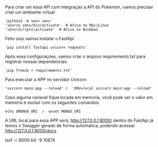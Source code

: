 Para criar um essa API com integração a API do Pokemon, vamos precisar criar um ambiente virtual

    'python3 -m venv venv'
    'source venv/bin/activate'  # Ativa no Mac/Linux
    'venv\Scripts\activate'  # Ativa no Windows

Feito isso vamos instalar o FastApi

    'pip install fastapi uvicorn requests'

Após essa configurações, vamos criar o arquivo requirements.txt para registrar nossas dependencias:

    'pip freeze > requirements.txt'

Para executar a APP no servidor Uvicorn

    'uvicorn main:app --reload' /  'ENV=local uvicorn main:app --reload'

Caso alguma variavel fique locada em memoria, você pode ver o valor em memoria e excluir com os seguintes comandos

    echo $MONGO_URI  /  unset MONGO_URI

A URL local para essa APP será, http://127.0.0.1:8000/ 
dentro do FastApi já temos o Swagger gerado de forma automatica, podendo acessar http://127.0.0.1:8000/docs


lsof -i :8000 
kill -9 10874